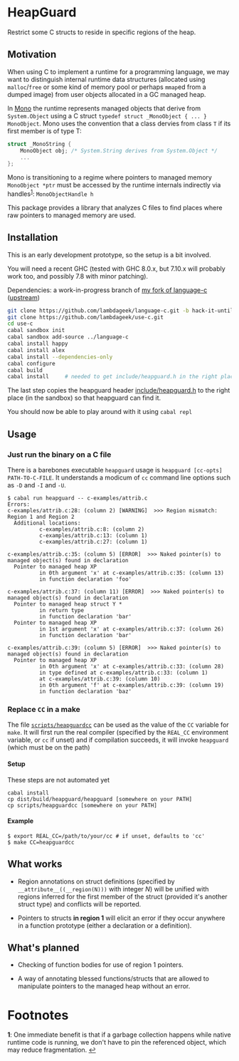 # HeapGuard #

Restrict some C structs to reside in specific regions of the heap.

## Motivation ##

When using C to implement a runtime for a programming language, we may want to
distinguish internal runtime data structures (allocated using `malloc`/`free`
or some kind of memory pool or perhaps `mmap`ed from a dumped image) from user
objects allocated in a GC managed heap.

In [Mono](http://www.mono-project.com/) the runtime represents managed objects that derive
from `System.Object` using a C struct `typedef struct _MonoObject { ... } MonoObject`.  Mono uses the convention that a class dervies from class `T` if its first member is of type T:

```c
struct _MonoString {
	MonoObject obj; /* System.String derives from System.Object */
	...
};
```

Mono is transitioning to a regime where pointers to managed memory `MonoObject
*ptr` must be accessed by the runtime internals indirectly via handles<sup id="ref1">[1](#f1)</sup>: `MonoObjectHandle h`

This package provides a library that analyzes C files to find places where raw pointers to managed memory are used.

## Installation ##

This is an early development prototype, so the setup is a bit involved.

You will need a recent GHC (tested with GHC 8.0.x, but 7.10.x will probably
work too, and possibly 7.8 with minor patching).

Dependencies: a work-in-progress branch of [my fork of language-c](https://github.com/lambdageek/language-c) ([upstream](https://github.com/visq/language-c))

```bash
git clone https://github.com/lambdageek/language-c.git -b hack-it-until-it-works
git clone https://github.com/lambdageek/use-c.git
cd use-c
cabal sandbox init
cabal sandbox add-source ../language-c
cabal install happy
cabal install alex
cabal install --dependencies-only
cabal configure
cabal build
cabal install     # needed to get include/heapguard.h in the right place
```

The last step copies the heapguard
header [include/heapguard.h](include/heapguard.h) to the right place (in the
sandbox) so that heapguard can find it.

You should now be able to play around with it using `cabal repl`

## Usage ##

### Just run the binary on a C file ###

There is a barebones executable `heapguard` usage is `heapguard [cc-opts] PATH-TO-C-FILE`. It understands a modicum of
`cc` command line options such as `-D` and `-I` and `-U`.

```
$ cabal run heapguard -- c-examples/attrib.c
Errors:
c-examples/attrib.c:28: (column 2) [WARNING]  >>> Region mismatch: Region 1 and Region 2
  Additional locations:
          c-examples/attrib.c:8: (column 2)
          c-examples/attrib.c:13: (column 1)
          c-examples/attrib.c:27: (column 1)

c-examples/attrib.c:35: (column 5) [ERROR]  >>> Naked pointer(s) to managed object(s) found in declaration
  Pointer to managed heap XP
          in 0th argument 'x' at c-examples/attrib.c:35: (column 13)
          in function declaration 'foo'

c-examples/attrib.c:37: (column 11) [ERROR]  >>> Naked pointer(s) to managed object(s) found in declaration
  Pointer to managed heap struct Y *
          in return type
          in function declaration 'bar'
  Pointer to managed heap XP
          in 1st argument 'x' at c-examples/attrib.c:37: (column 26)
          in function declaration 'bar'

c-examples/attrib.c:39: (column 5) [ERROR]  >>> Naked pointer(s) to managed object(s) found in declaration
  Pointer to managed heap XP
          in 0th argument 'x' at c-examples/attrib.c:33: (column 28)
          in type defined at c-examples/attrib.c:33: (column 1)
          at c-examples/attrib.c:39: (column 10)
          in 0th argument 'f' at c-examples/attrib.c:39: (column 19)
          in function declaration 'baz'

```

### Replace `CC` in a make ###

The file [`scripts/heapguardcc`](scripts/heapguardcc) can be used as the value of the `CC` variable for `make`.
It will first run the real compiler (specified by the `REAL_CC` environment variable, or `cc` if unset) and
if compilation succeeds, it will invoke `heapguard` (which must be on the path)

#### Setup ####

These steps are not automated yet

```
cabal install
cp dist/build/heapguard/heapguard [somewhere on your PATH]
cp scripts/heapguardcc [somewhere on your PATH]
```

#### Example ####

```
$ export REAL_CC=/path/to/your/cc # if unset, defaults to 'cc'
$ make CC=heapguardcc
```


## What works ##

* Region annotations on struct definitions (specified by
  `__attribute__((__region(N)))` with integer *N*) will be unified with regions
  inferred for the first member of the struct (provided it's another struct
  type) and conflicts will be reported.

* Pointers to structs **in region 1** will elicit an error if they occur
  anywhere in a function prototype (either a declaration or a definition).

## What's planned ##

* Checking of function bodies for use of region 1 pointers.

* A way of annotating blessed functions/structs that are allowed to manipulate
  pointers to the managed heap without an error.


# Footnotes #

<b id="f1">1</b>: One immediate benefit is that if a garbage collection happens while native runtime code is running, we don't have to pin the referenced object, which may reduce fragmentation. [↩](#ref1)
